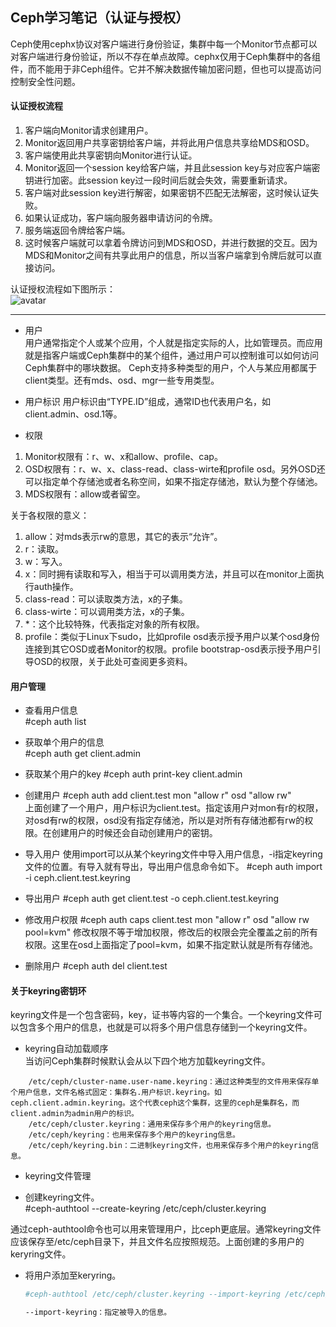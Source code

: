 ## Ceph学习笔记（认证与授权）
Ceph使用cephx协议对客户端进行身份验证，集群中每一个Monitor节点都可以对客户端进行身份验证，所以不存在单点故障。cephx仅用于Ceph集群中的各组件，而不能用于非Ceph组件。它并不解决数据传输加密问题，但也可以提高访问控制安全性问题。

#### 认证授权流程  
1. 客户端向Monitor请求创建用户。  
2. Monitor返回用户共享密钥给客户端，并将此用户信息共享给MDS和OSD。  
3. 客户端使用此共享密钥向Monitor进行认证。  
4. Monitor返回一个session key给客户端，并且此session key与对应客户端密钥进行加密。此session key过一段时间后就会失效，需要重新请求。  
5. 客户端对此session key进行解密，如果密钥不匹配无法解密，这时候认证失败。  
6. 如果认证成功，客户端向服务器申请访问的令牌。  
7. 服务端返回令牌给客户端。  
8. 这时候客户端就可以拿着令牌访问到MDS和OSD，并进行数据的交互。因为MDS和Monitor之间有共享此用户的信息，所以当客户端拿到令牌后就可以直接访问。  
   
认证授权流程如下图所示：    
![avatar](https://www.linux-note.cn/wp-content/uploads/2019/05/1-2.png)  

---
- 用户  
  用户通常指定个人或某个应用，个人就是指定实际的人，比如管理员。而应用就是指客户端或Ceph集群中的某个组件，通过用户可以控制谁可以如何访问Ceph集群中的哪块数据。
  Ceph支持多种类型的用户，个人与某应用都属于client类型。还有mds、osd、mgr一些专用类型。

- 用户标识
  用户标识由“TYPE.ID”组成，通常ID也代表用户名，如client.admin、osd.1等。

- 权限
1. Monitor权限有：r、w、x和allow、profile、cap。
2. OSD权限有：r、w、x、class-read、class-wirte和profile osd。另外OSD还可以指定单个存储池或者名称空间，如果不指定存储池，默认为整个存储池。
3. MDS权限有：allow或者留空。
   
关于各权限的意义：
1. allow：对mds表示rw的意思，其它的表示“允许”。
2. r：读取。
3. w：写入。
4. x：同时拥有读取和写入，相当于可以调用类方法，并且可以在monitor上面执行auth操作。
5. class-read：可以读取类方法，x的子集。
6. class-wirte：可以调用类方法，x的子集。
7. *：这个比较特殊，代表指定对象的所有权限。
7. profile：类似于Linux下sudo，比如profile osd表示授予用户以某个osd身份连接到其它OSD或者Monitor的权限。profile bootstrap-osd表示授予用户引导OSD的权限，关于此处可查阅更多资料。 

#### 用户管理
- 查看用户信息  
  #ceph auth list  

- 获取单个用户的信息  
  #ceph auth get client.admin  

- 获取某个用户的key
  #ceph auth print-key client.admin

- 创建用户
  #ceph auth add client.test mon "allow r" osd "allow rw"   
  上面创建了一个用户，用户标识为client.test。指定该用户对mon有r的权限，对osd有rw的权限，osd没有指定存储池，所以是对所有存储池都有rw的权限。在创建用户的时候还会自动创建用户的密钥。 

-  导入用户
  使用import可以从某个keyring文件中导入用户信息，-i指定keyring文件的位置。有导入就有导出，导出用户信息命令如下。
  #ceph auth import -i ceph.client.test.keyring

- 导出用户
  #ceph auth get client.test -o ceph.client.test.keyring

- 修改用户权限
  #ceph auth caps client.test mon "allow r" osd "allow rw pool=kvm"
  修改权限不等于增加权限，修改后的权限会完全覆盖之前的所有权限。这里在osd上面指定了pool=kvm，如果不指定默认就是所有存储池。 

- 删除用户
  #ceph auth del client.test

#### 关于keyring密钥环  

keyring文件是一个包含密码，key，证书等内容的一个集合。一个keyring文件可以包含多个用户的信息，也就是可以将多个用户信息存储到一个keyring文件。  

- keyring自动加载顺序  
当访问Ceph集群时候默认会从以下四个地方加载keyring文件。
``` text
    /etc/ceph/cluster-name.user-name.keyring：通过这种类型的文件用来保存单个用户信息，文件名格式固定：集群名.用户标识.keyring。如ceph.client.admin.keyring。这个代表ceph这个集群，这里的ceph是集群名，而client.admin为admin用户的标识。
    /etc/ceph/cluster.keyring：通用来保存多个用户的keyring信息。
    /etc/ceph/keyring：也用来保存多个用户的keyring信息。
    /etc/ceph/keyring.bin：二进制keyring文件，也用来保存多个用户的keyring信息。 
```

- keyring文件管理  

- 创建keyring文件。  
  #ceph-authtool --create-keyring /etc/ceph/cluster.keyring  

通过ceph-authtool命令也可以用来管理用户，比ceph更底层。通常keyring文件应该保存至/etc/ceph目录下，并且文件名应按照规范。上面创建的多用户的keryring文件。  

- 将用户添加至keryring。  
  ``` bash
  #ceph-authtool /etc/ceph/cluster.keyring --import-keyring /etc/ceph/ceph.client.test.keyring  

  --import-keyring：指定被导入的信息。
  ```
